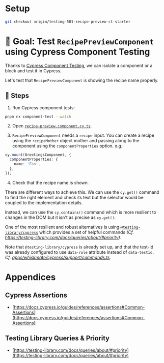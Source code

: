 # Setup

```sh
git checkout origin/testing-501-recipe-preview-ct-starter
```

# 🎯 Goal: Test `RecipePreviewComponent` using Cypress Component Testing

Thanks to [Cypress Component Testing](https://docs.cypress.io/guides/component-testing/introduction), we can isolate a component or a block and test it in Cypress.

Let's test that `RecipePreviewComponent` is showing the recipe name properly.

## 📝 Steps

1. Run Cypress component tests:

```sh
pnpm nx component-test --watch
```

2. Open [`recipe-preview.component.cy.ts`](../apps/whiskmate/src/app/recipe/recipe-preview.component.cy.ts).

3. `RecipePreviewComponent` needs a `recipe` input. You can create a recipe using the `recipeMother` object mother and passing along to the component using the `componentProperties` option. e.g.:

```ts
cy.mount(GreetingsComponent, {
  componentProperties: {
    name: 'Foo',
  },
});
```

4. Check that the recipe name is shown.

There are different ways to achieve this. We can use the `cy.get()` command to find the right element and check its text but the selector would be coupled to the implementation details.

Instead, we can use the `cy.contains()` command which is more resilient to changes in the DOM but it isn't as precise as `cy.get()`.

One of the most resilient and robust alternatives is using [`@testing-library/cypress`](https://github.com/testing-library/cypress-testing-library) which provides a set of helpful commands _(Cf. https://testing-library.com/docs/queries/about/#priority)_.

Note that `@testing-library/cypress` is already set up, and that the test-id was already configured to use `data-role` attribute instead of `data-testid`. _Cf. [apps/whiskmate/cypress/support/commands.ts](../apps/whiskmate/cypress/support/commands.ts)._

# Appendices

## Cypress Assertions

- [https://docs.cypress.io/guides/references/assertions#Common-Assertions](https://docs.cypress.io/guides/references/assertions#Common-Assertions)

## Testing Library Queries & Priority

- [https://testing-library.com/docs/queries/about/#priority](https://testing-library.com/docs/queries/about/#priority)
